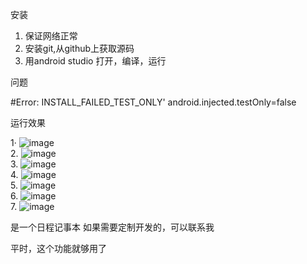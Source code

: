 
安装
1. 保证网络正常
2. 安装git,从github上获取源码
3. 用android studio 打开，编译，运行

问题

#Error: INSTALL_FAILED_TEST_ONLY'
android.injected.testOnly=false

运行效果

1· ![image](https://user-images.githubusercontent.com/12455138/176121166-e467706f-9ccd-463b-ae8f-b9e7d9c7737d.png)
<br/>
2. ![image](https://user-images.githubusercontent.com/12455138/176121182-2ec5f77a-619a-445a-97d2-1b8e808c12e3.png)
<br/>
3. ![image](https://user-images.githubusercontent.com/12455138/176121211-743a2616-d9c9-4ea7-9942-73be7b101a61.png)
<br/>
4. ![image](https://user-images.githubusercontent.com/12455138/176121231-b8a7dc71-ea9b-403d-8457-6a98875db733.png)
<br/>
5. ![image](https://user-images.githubusercontent.com/12455138/176121255-aa4079b2-4b5a-4686-a48b-d0740e57f515.png)
<br/>
6. ![image](https://user-images.githubusercontent.com/12455138/176121270-4628763f-6909-4bf5-8c76-2f819a74bf89.png)
<br/>
7. ![image](https://user-images.githubusercontent.com/12455138/176121288-1ac1b802-937d-4d24-8e09-6852463da4d9.png)
<br/>

是一个日程记事本
如果需要定制开发的，可以联系我

平时，这个功能就够用了

